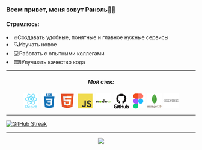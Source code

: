 <div>
  <h3>
    Всем привет, меня зовут Ранэль👋🏻
  </h3>
  <h4>
    Стремлюсь:
  </h4>
  <li>
    🔥Создавать удобные, понятные и главное нужные сервисы
  </li>
     <li>
       🔍Изучать новое
  </li>
  <li>
    💻Работать с опытными коллегами
  </li>
  <li>
    ⌨Улучшать качество кода
  </li>
  
  ---

<div align="center">
  <h5>
    Мой стек:
  </h5>
  <img src="https://github.com/devicons/devicon/blob/master/icons/react/react-original-wordmark.svg" title="React" alt="React" width="40" height="40"/>&nbsp;
  <img src="https://github.com/devicons/devicon/blob/master/icons/css3/css3-plain-wordmark.svg"  title="CSS3" alt="CSS" width="40" height="40"/>&nbsp;
  <img src="https://github.com/devicons/devicon/blob/master/icons/html5/html5-original.svg" title="HTML5" alt="HTML" width="40" height="40"/>&nbsp;
  <img src="https://github.com/devicons/devicon/blob/master/icons/javascript/javascript-original.svg" title="JavaScript" alt="JavaScript" width="40" height="40"/>&nbsp;
  <img src="https://github.com/devicons/devicon/blob/master/icons/nodejs/nodejs-original-wordmark.svg" title="NodeJS" alt="NodeJS" width="40" height="40"/>&nbsp;
  <img src="https://github.com/devicons/devicon/blob/master/icons/github/github-original-wordmark.svg" title="Git" **alt="Git" width="40" height="40"/>
  <img src="https://github.com/devicons/devicon/blob/master/icons/figma/figma-original.svg" title="Git" **alt="Figma" width="40" height="40"/>
  <img src="https://github.com/devicons/devicon/blob/master/icons/mongodb/mongodb-original-wordmark.svg" title="MongoDB" **alt="Git" width="40" height="40"/>  
<img src="https://github.com/devicons/devicon/blob/master/icons/express/express-original-wordmark.svg" title="Express" **alt="Git" width="40" height="40"/>  
</div>

---

[![GitHub Streak](http://github-readme-streak-stats.herokuapp.com?user=your-github-username&theme=dark&background=000000)](https://git.io/streak-stats)


---
  
<div align="center">
   <a href="https://t.me/rallar" >
    <img src='https://cdn.icon-icons.com/icons2/2429/PNG/512/telegram_logo_icon_147228.png' width="35px"
  </a>
</div>
 
  
</div>

